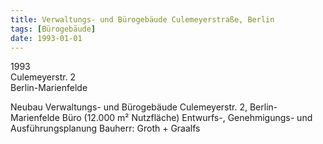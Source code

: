 ```yaml
---
title: Verwaltungs- und Bürogebäude Culemeyerstraße, Berlin
tags: [Bürogebäude]
date: 1993-01-01
---
```

1993<br/>
Culemeyerstr. 2<br/>
Berlin-Marienfelde 

Neubau
Verwaltungs- und Bürogebäude
Culemeyerstr. 2, Berlin-Marienfelde
Büro (12.000 m² Nutzfläche)
Entwurfs-, Genehmigungs- und Ausführungsplanung
Bauherr: Groth + Graalfs
